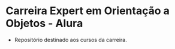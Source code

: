 <h1>Carreira Expert em Orientação a Objetos - Alura</h1>

* Repositório destinado aos cursos da carreira.
